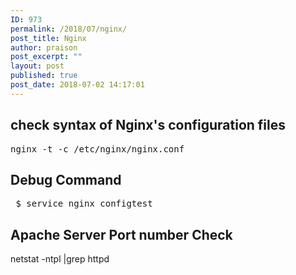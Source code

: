 ```yaml
---
ID: 973
permalink: /2018/07/nginx/
post_title: Nginx
author: praison
post_excerpt: ""
layout: post
published: true
post_date: 2018-07-02 14:17:01
---
```

<h2>check syntax of Nginx's configuration files</h2>
<pre>nginx -t -c /etc/nginx/nginx.conf</pre>
<h2>Debug Command</h2>
<pre> $ service nginx configtest</pre>
<h2>
Apache Server Port number Check</h2>
<span class="s1">netstat -ntpl |grep httpd


</span>